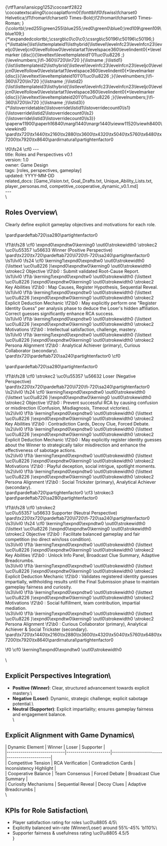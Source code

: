 {\rtf1\ansi\ansicpg1252\cocoartf2822
\cocoatextscaling0\cocoaplatform0{\fonttbl\f0\fswiss\fcharset0 Helvetica;\f1\froman\fcharset0 Times-Bold;\f2\froman\fcharset0 Times-Roman;
}
{\colortbl;\red255\green255\blue255;\red0\green0\blue0;\red109\green109\blue109;}
{\*\expandedcolortbl;;\cssrgb\c0\c0\c0;\cssrgb\c50196\c50196\c50196;}
{\*\listtable{\list\listtemplateid1\listhybrid{\listlevel\levelnfc23\levelnfcn23\leveljc0\leveljcn0\levelfollow0\levelstartat1\levelspace360\levelindent0{\*\levelmarker \{disc\}}{\leveltext\leveltemplateid1\'01\uc0\u8226 ;}{\levelnumbers;}\fi-360\li720\lin720 }{\listname ;}\listid1}
{\list\listtemplateid2\listhybrid{\listlevel\levelnfc23\levelnfcn23\leveljc0\leveljcn0\levelfollow0\levelstartat1\levelspace360\levelindent0{\*\levelmarker \{disc\}}{\leveltext\leveltemplateid101\'01\uc0\u8226 ;}{\levelnumbers;}\fi-360\li720\lin720 }{\listname ;}\listid2}
{\list\listtemplateid3\listhybrid{\listlevel\levelnfc23\levelnfcn23\leveljc0\leveljcn0\levelfollow0\levelstartat1\levelspace360\levelindent0{\*\levelmarker \{disc\}}{\leveltext\leveltemplateid201\'01\uc0\u8226 ;}{\levelnumbers;}\fi-360\li720\lin720 }{\listname ;}\listid3}}
{\*\listoverridetable{\listoverride\listid1\listoverridecount0\ls1}{\listoverride\listid2\listoverridecount0\ls2}{\listoverride\listid3\listoverridecount0\ls3}}
\paperw11900\paperh16840\margl1440\margr1440\vieww11520\viewh8400\viewkind0
\pard\tx720\tx1440\tx2160\tx2880\tx3600\tx4320\tx5040\tx5760\tx6480\tx7200\tx7920\tx8640\pardirnatural\partightenfactor0

\f0\fs24 \cf0 ---\
title: Roles and Perspectives v0.1\
version: 1.0\
owner: Game Design\
tags: [roles, perspectives, gameplay]\
updated: YYYY-MM-DD\
related_docs: [Game_Vision.txt, Goal_Drafts.txt, Unique_Ability_Lists.txt, player_personas.md, competitive_cooperative_dynamic_v0.1.md]\
---\
\
## Roles Overview\
Clearly define explicit gameplay objectives and motivations for each role.\
\
\pard\pardeftab720\sa280\partightenfactor0

\f1\b\fs28 \cf0 \expnd0\expndtw0\kerning0
\outl0\strokewidth0 \strokec2 \uc0\u55357 \u56633  Winner (Positive Perspective)\
\pard\tx220\tx720\pardeftab720\li720\fi-720\sa240\partightenfactor0
\ls1\ilvl0
\fs24 \cf0 \kerning1\expnd0\expndtw0 \outl0\strokewidth0 {\listtext	\uc0\u8226 	}\expnd0\expndtw0\kerning0
\outl0\strokewidth0 \strokec2 Objective
\f2\b0 : Submit validated Root-Cause Report.\
\ls1\ilvl0
\f1\b \kerning1\expnd0\expndtw0 \outl0\strokewidth0 {\listtext	\uc0\u8226 	}\expnd0\expndtw0\kerning0
\outl0\strokewidth0 \strokec2 Key Abilities
\f2\b0 : Map Causes, Register Hypothesis, Sequential Reveal.\
\ls1\ilvl0
\f1\b \kerning1\expnd0\expndtw0 \outl0\strokewidth0 {\listtext	\uc0\u8226 	}\expnd0\expndtw0\kerning0
\outl0\strokewidth0 \strokec2 Explicit Deduction Mechanic
\f2\b0 : May explicitly perform one "Register Identity Guess" per analysis phase to deduce the Loser's hidden affiliation. Correct guesses significantly enhance RCA success.\
\ls1\ilvl0
\f1\b \kerning1\expnd0\expndtw0 \outl0\strokewidth0 {\listtext	\uc0\u8226 	}\expnd0\expndtw0\kerning0
\outl0\strokewidth0 \strokec2 Motivations
\f2\b0 : Intellectual satisfaction, challenge, mastery.\
\ls1\ilvl0
\f1\b \kerning1\expnd0\expndtw0 \outl0\strokewidth0 {\listtext	\uc0\u8226 	}\expnd0\expndtw0\kerning0
\outl0\strokewidth0 \strokec2 Persona Alignment
\f2\b0 : Analytical Achiever (primary), Curious Collaborator (secondary).\
\pard\tx720\pardeftab720\sa240\partightenfactor0
\cf0 \
\
\pard\pardeftab720\sa280\partightenfactor0

\f1\b\fs28 \cf0 \strokec2 \uc0\u55357 \u56632  Loser (Negative Perspective)\
\pard\tx220\tx720\pardeftab720\li720\fi-720\sa240\partightenfactor0
\ls2\ilvl0
\fs24 \cf0 \kerning1\expnd0\expndtw0 \outl0\strokewidth0 {\listtext	\uc0\u8226 	}\expnd0\expndtw0\kerning0
\outl0\strokewidth0 \strokec2 Objective
\f2\b0 : Prevent successful RCA by causing confusion or misdirection (Confusion, Misdiagnosis, Timeout victories).\
\ls2\ilvl0
\f1\b \kerning1\expnd0\expndtw0 \outl0\strokewidth0 {\listtext	\uc0\u8226 	}\expnd0\expndtw0\kerning0
\outl0\strokewidth0 \strokec2 Key Abilities
\f2\b0 : Contradiction Cards, Decoy Clue, Forced Debate.\
\ls2\ilvl0
\f1\b \kerning1\expnd0\expndtw0 \outl0\strokewidth0 {\listtext	\uc0\u8226 	}\expnd0\expndtw0\kerning0
\outl0\strokewidth0 \strokec2 Explicit Deduction Mechanic
\f2\b0 : May explicitly register identity guesses about the Winner to strategically tailor misdirection and enhance the effectiveness of sabotage actions.\
\ls2\ilvl0
\f1\b \kerning1\expnd0\expndtw0 \outl0\strokewidth0 {\listtext	\uc0\u8226 	}\expnd0\expndtw0\kerning0
\outl0\strokewidth0 \strokec2 Motivations
\f2\b0 : Playful deception, social intrigue, spotlight moments.\
\ls2\ilvl0
\f1\b \kerning1\expnd0\expndtw0 \outl0\strokewidth0 {\listtext	\uc0\u8226 	}\expnd0\expndtw0\kerning0
\outl0\strokewidth0 \strokec2 Persona Alignment
\f2\b0 : Social Trickster (primary), Analytical Achiever (secondary).\
\pard\pardeftab720\partightenfactor0
\cf3 \strokec3 \
\pard\pardeftab720\sa280\partightenfactor0

\f1\b\fs28 \cf0 \strokec2 \
\uc0\u55357 \u56633  Supporter (Neutral Perspective)\
\pard\tx220\tx720\pardeftab720\li720\fi-720\sa240\partightenfactor0
\ls3\ilvl0
\fs24 \cf0 \kerning1\expnd0\expndtw0 \outl0\strokewidth0 {\listtext	\uc0\u8226 	}\expnd0\expndtw0\kerning0
\outl0\strokewidth0 \strokec2 Objective
\f2\b0 : Facilitate balanced gameplay and fair competition (no direct win/loss condition).\
\ls3\ilvl0
\f1\b \kerning1\expnd0\expndtw0 \outl0\strokewidth0 {\listtext	\uc0\u8226 	}\expnd0\expndtw0\kerning0
\outl0\strokewidth0 \strokec2 Key Abilities
\f2\b0 : Unlock Info Panel, Broadcast Clue Summary, Adaptive Breadcrumbs.\
\ls3\ilvl0
\f1\b \kerning1\expnd0\expndtw0 \outl0\strokewidth0 {\listtext	\uc0\u8226 	}\expnd0\expndtw0\kerning0
\outl0\strokewidth0 \strokec2 Explicit Deduction Mechanic
\f2\b0 : Validates registered identity guesses impartially, withholding results until the Final Submission phase to maintain gameplay fairness and curiosity.\
\ls3\ilvl0
\f1\b \kerning1\expnd0\expndtw0 \outl0\strokewidth0 {\listtext	\uc0\u8226 	}\expnd0\expndtw0\kerning0
\outl0\strokewidth0 \strokec2 Motivations
\f2\b0 : Social fulfillment, team contribution, impartial mediation.\
\ls3\ilvl0
\f1\b \kerning1\expnd0\expndtw0 \outl0\strokewidth0 {\listtext	\uc0\u8226 	}\expnd0\expndtw0\kerning0
\outl0\strokewidth0 \strokec2 Persona Alignment
\f2\b0 : Curious Collaborator (primary), Analytical Achiever & Social Trickster (secondary).\
\pard\tx720\tx1440\tx2160\tx2880\tx3600\tx4320\tx5040\tx5760\tx6480\tx7200\tx7920\tx8640\pardirnatural\partightenfactor0

\f0 \cf0 \kerning1\expnd0\expndtw0 \outl0\strokewidth0 \
\
\
## Explicit Perspectives Integration\
- **Positive (Winner)**: Clear, structured advancement towards explicit mastery.\
- **Negative (Loser)**: Dynamic, strategic challenge; explicit sabotage potential.\
- **Neutral (Supporter)**: Explicit impartiality; ensures gameplay fairness and engagement balance.\
\
## Explicit Alignment with Game Dynamics\
| Dynamic Element             | Winner               | Loser                   | Supporter            |\
|-----------------------------|----------------------|-------------------------|----------------------|\
| Competitive Tension         | RCA Verification     | Contradiction Cards     | Inconsistency Highlight |\
| Cooperative Balance         | Team Consensus       | Forced Debate           | Broadcast Clue Summary |\
| Curiosity Mechanisms        | Sequential Reveal    | Decoy Clues             | Adaptive Breadcrumbs  |\
\
## KPIs for Role Satisfaction\
- Player satisfaction rating for roles \uc0\u8805  4/5\
- Explicitly balanced win-rate (Winner/Loser) around 55%-45% \'b110%\
- Supporter fairness & usefulness rating \uc0\u8805  4.5/5\
}